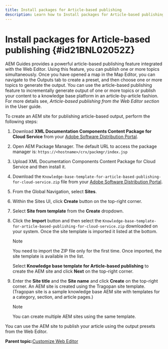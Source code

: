 ```yaml
---
title: Install packages for Article-based publishing
description: Learn how to Install packages for Article-based publishing
---
```

# Install packages for Article-based publishing {#id21BNL02052Z}

AEM Guides provides a powerful article-based publishing feature integrated with the Web Editor. Using this feature, you can publish one or more topics simultaneously. Once you have opened a map in the Map Editor, you can navigate to the Outputs tab to create a preset, and then choose one or more topics to generate the output. You can use the article-based publishing feature to incrementally generate output of one or more topics or publish your content to a knowledge base platform in an article-by-article fashion. For more details see, *Article-based publishing from the Web Editor section* in the User guide.

To create an AEM site for publishing article-based output, perform the following steps:

1.  Download **XML Documentation Components Content Package for Cloud Service** from your [Adobe Software Distribution Portal](https://experience.adobe.com/#/downloads/content/software-distribution/en/general.html).
1.  Open AEM Package Manager. The default URL to access the package manager is: `https://<hostname>/crx/packmgr/index.jsp`
1.  Upload XML Documentation Components Content Package for Cloud Service and then install it.
1.  Download the `Knowledge-base-template-for-article-based-publishing-for-cloud-service.zip` file from your [Adobe Software Distribution Portal](https://experience.adobe.com/#/downloads/content/software-distribution/en/general.html).
1.  From the Global Navigation, select **Sites**.
1.  Within the Sites UI, click **Create** button on the top-right corner.
1.  Select **Site from template** from the **Create** dropdown.
1.  Click the **Import** button and then select the `Knowledge-base-template-for-article-based-publishing-for-cloud-service.zip` downloaded on your system. Once the site template is imported it listed at the bottom.

    >[!NOTE]
    >
    > You need to import the ZIP file only for the first time. Once imported, the site template is available in the list.

    Select **Knowledge base template for Article-based publishing** to create the AEM site and click **Next** on the top-right corner.

1.  Enter the **Site title** and the **Site name** and click **Create** on the top-right corner. An AEM site is created using the Tragopan site template. \(Tragopan site is a sample knowledge base AEM site with templates for a category, section, and article pages.\)

    >[!NOTE]
    >
    > You can create multiple AEM sites using the same template.


You can use the AEM site to publish your article using the output presets from the Web Editor.

**Parent topic:**[Customize Web Editor](conf-web-editor.md)
